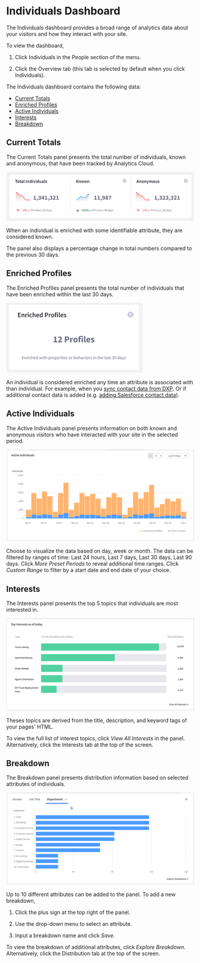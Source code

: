 # Individuals Dashboard

The Individuals dashboard provides a broad range of analytics data about your visitors and how they interact with your site.

To view the dashboard,

1. Click Individuals in the People section of the menu.

1. Click the Overview tab (this tab is selected by default when you click Individuals).

The Individuals dashboard contains the following data:
* [Current Totals](#current-totals)
* [Enriched Profiles](#enriched-profiles)
* [Active Individuals](#active-individuals)
* [Interests](#interests)
* [Breakdown](#breakdown)

## Current Totals

The Current Totals panel presents the total number of individuals, known and anonymous, that have been tracked by Analytics Cloud. 

![The Current Totals panel presents total numbers for visitors to your site.](./individuals-dashboard/images/01.png)

When an individual is enriched with some identifiable attribute, they are considered known. 

The panel also displays a percentage change in total numbers compared to the previous 30 days.

## Enriched Profiles

The Enriched Profiles panel presents the total number of individuals that have been enriched within the last 30 days.

![The Enriched Profiles panel presents the total number of individuals who have been enriched.](./individuals-dashboard/images/02.png)

An individual is considered enriched any time an attribute is associated with than individual. For example, when you [sync contact data from DXP](../getting-started/connecting-data-sources/tracking-sites-and-individuals-using-properties.html#syncing-contacts-to-a-property). Or if additional contact data is added (e.g. [adding Salesforce contact data](individual-profiles/adding-a-salesforce-data-source.html)).

## Active Individuals

The Active Individuals panel presents information on both known and anonymous visitors who have interacted with your site in the selected period.

![The Active Individuals panel presents a chart of visitors over time who have interacted with the Site.](./individuals-dashboard/images/03.png)

Choose to visualize the data based on day, week or month. The data can be filtered by ranges of time: Last 24 hours, Last 7 days, Last 30 days, Last 90 days. Click *More Preset Periods* to reveal additional time ranges. Click *Custom Range* to filter by a start date and end date of your choice.

## Interests

The Interests panel presents the top 5 topics that individuals are most interested in.

![The Interests panel presents a chart of popular topics.](./individuals-dashboard/images/04.png)

Theses topics are derived from the title, description, and keyword tags of your pages' HTML.

To view the full list of interest topics, click *View All Interests* in the panel. Alternatively, click the Interests tab at the top of the screen. 

## Breakdown

The Breakdown panel presents distribution information based on selected attributes of individuals.

![The Breakdown panel presents distribution information based on selected attributes.](./individuals-dashboard/images/05.png)

Up to 10 different attributes can be added to the panel.
To add a new breakdown,

1. Click the plus sign at the top right of the panel. 

1. Use the drop-down menu to select an attribute. 

1. Input a breakdown name and click *Save*.

To view the breakdown of additional attributes, click *Explore Breakdown*. Alternatively, click the Distribution tab at the top of the screen.


